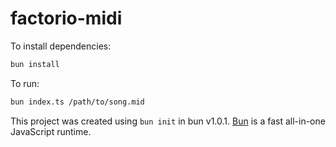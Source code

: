 # factorio-midi

To install dependencies:

```bash
bun install
```

To run:

```bash
bun index.ts /path/to/song.mid
```

This project was created using `bun init` in bun v1.0.1. [Bun](https://bun.sh) is a fast all-in-one JavaScript runtime.
